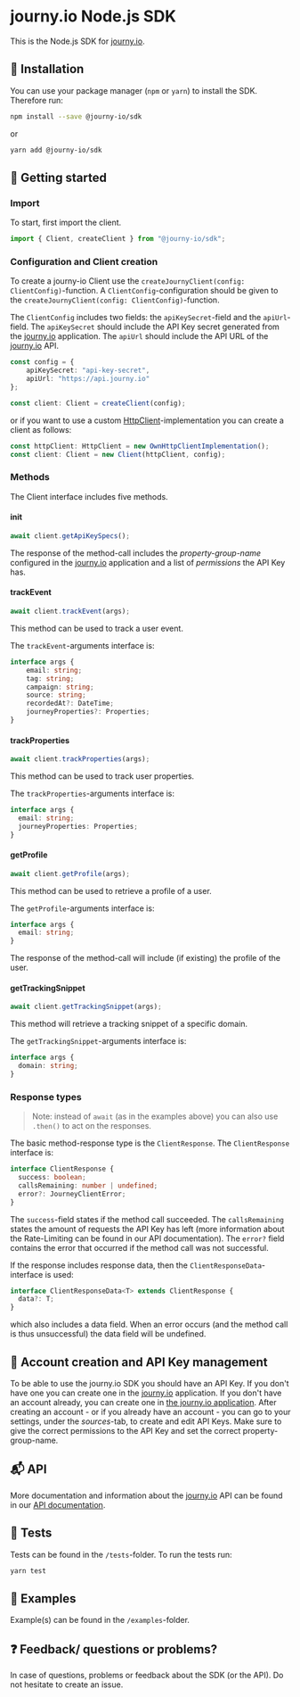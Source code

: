 # journy.io Node.js SDK

This is the Node.js SDK for [journy.io](https://journy.io).

## 💾 Installation

You can use your package manager (`npm` or `yarn`) to install the SDK. Therefore run:

```bash
npm install --save @journy-io/sdk
```
or
```bash
yarn add @journy-io/sdk
```

## 🔌 Getting started

### Import

To start, first import the client.

```typescript
import { Client, createClient } from "@journy-io/sdk";
```

### Configuration and Client creation

To create a journy-io Client use the `createJournyClient(config: ClientConfig)`-function.
A `ClientConfig`-configuration should be given to the `createJournyClient(config: ClientConfig)`-function.

The `ClientConfig` includes two fields: the `apiKeySecret`-field and the `apiUrl`-field. 
The `apiKeySecret` should include the API Key secret generated from the [journy.io](https://journy.io) application.
The `apiUrl` should include the API URL of the [journy.io](https://journy.io) API.  

```typescript
const config = {
    apiKeySecret: "api-key-secret",
    apiUrl: "https://api.journy.io"
};
```

```typescript
const client: Client = createClient(config);
```

or if you want to use a custom [HttpClient](/lib/HttpClient.ts#L70)-implementation you can create a client as follows:

```typescript
const httpClient: HttpClient = new OwnHttpClientImplementation();
const client: Client = new Client(httpClient, config);
```

### Methods

The Client interface includes five methods.

#### init

```typescript
await client.getApiKeySpecs();
```

The response of the method-call includes the *property-group-name* configured in the [journy.io](https://journy.io) application and a list of *permissions* the API Key has.


#### trackEvent

```typescript
await client.trackEvent(args);
```

This method can be used to track a user event.

The `trackEvent`-arguments interface is:

```typescript
interface args {
    email: string;
    tag: string;
    campaign: string;
    source: string;
    recordedAt?: DateTime;
    journeyProperties?: Properties;
}
```

#### trackProperties

```typescript
await client.trackProperties(args);
```

This method can be used to track user properties.

The `trackProperties`-arguments interface is:

```typescript
interface args {
  email: string;
  journeyProperties: Properties;
}
```

#### getProfile

```typescript
await client.getProfile(args);
```

This method can be used to retrieve a profile of a user.

The `getProfile`-arguments interface is:

```typescript
interface args {
  email: string;
}
```

The response of the method-call will include (if existing) the profile of the user.

#### getTrackingSnippet

```typescript
await client.getTrackingSnippet(args);
```

This method will retrieve a tracking snippet of a specific domain.

The `getTrackingSnippet`-arguments interface is:

```typescript
interface args {
  domain: string;
}
``` 

### Response types

> Note: instead of `await` (as in the examples above) you can also use `.then()` to act on the responses.

The basic method-response type is the `ClientResponse`. The `ClientResponse` interface is:

```typescript
interface ClientResponse {
  success: boolean;
  callsRemaining: number | undefined;
  error?: JourneyClientError;
}
```

The `success`-field states if the method call succeeded. The `callsRemaining` states the amount of requests the API Key has left (more information about the Rate-Limiting can be found in our API documentation). The `error?` field contains the error that occurred if the method call was not successful.

If the response includes response data, then the `ClientResponseData`-interface is used:

```typescript
interface ClientResponseData<T> extends ClientResponse {
  data?: T;
}
```

which also includes a data field. When an error occurs (and the method call is thus unsuccessful) the data field will be undefined.

## 🔑 Account creation and API Key management

To be able to use the journy.io SDK you should have an API Key. If you don't have one you can create one in the [journy.io](https://journy.io) application. 
If you don't have an account already, you can create one in [the journy.io application](https://app.journy.io/register). 
After creating an account - or if you already have an account - you can go to your settings, under the *sources*-tab, to create and edit API Keys. Make sure to give the correct permissions to the API Key and set the correct property-group-name.

## 📬 API

More documentation and information about the [journy.io](https://journy.io) API can be found in our [API documentation](https://journy-io.readme.io/docs).

## 💯 Tests

Tests can be found in the `/tests`-folder. To run the tests run:

```bash
yarn test
```

## 📄 Examples

Example(s) can be found in the `/examples`-folder.

## ❓ Feedback/ questions or problems?

In case of questions, problems or feedback about the SDK (or the API). Do not hesitate to create an issue.
